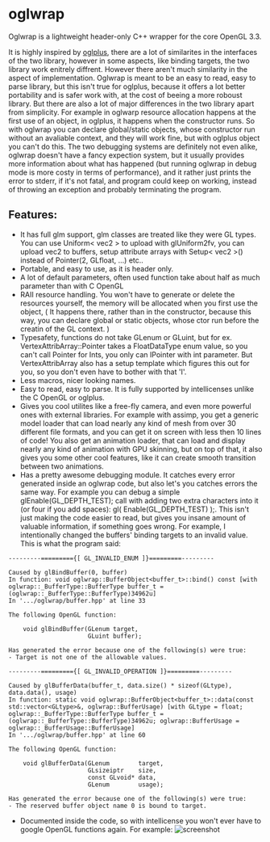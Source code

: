 oglwrap
=======

Oglwrap is a lightweight header-only C++ wrapper for the core OpenGL 3.3. 

It is highly inspired by [oglplus](https://github.com/matus-chochlik/oglplus), there are a lot of similarites in the interfaces of the two library, however in some aspects, like binding targets, the two library work enitrely diffrent.
However there aren't much similarity in the aspect of implementation. Oglwrap is meant to be an easy to read, easy to parse library, but this isn't true for oglplus, because it offers a lot better portability and is safer work with, at the cost of beeing a more roboust library. But there are also a lot of major differences in the two library apart from simplicity. For example in oglwarp resource allocation happens at the first use of an object, in oglplus, it happens when the constructor runs. So with oglwrap you can declare global/static objects, whose constructor run without an avaliable context, and they will work fine, but with oglplus object you can't do this. The two debugging systems are definitely not even alike, oglwrap doesn't have a fancy expection system, but it usually provides more information about what has happened (but running oglwrap in debug mode is more costy in terms of performance), and it rather just prints the error to stderr, if it's not fatal, and program could keep on working, instead of throwing an exception and probably terminating the program.    

Features:
-------------
* It has full glm support, glm classes are treated like they were GL types. You can use Uniform< vec2 > to upload with glUniform2fv, 
  you can upload vec2 to buffers, setup attribute arrays with Setup< vec2 >() instead of Pointer(2, GLfloat, ...) etc..
* Portable, and easy to use, as it is header only.
* A lot of default parameters, often used function take about half as much parameter than with C OpenGL
* RAII resource handling. You won't have to generate or delete the resources yourself, the memory will be allocated when you first use the object,
  ( It happens there, rather than in the constructor, because this way, you can declare global or static objects, whose ctor run before the creatin of the GL context. )
* Typesafety, functions do not take GLenum or GLuint, but for ex. VertexAttribArray::Pointer takes a FloatDataType enum value, so
  you can't call Pointer for Ints, you only can IPointer with int parameter. But VertexAttribArray also has a setup template which 
  figures this out for you, so you don't even have to bother with that 'I'.
* Less macros, nicer looking names.
* Easy to read, easy to parse. It is fully supported by intellicenses unlike the C OpenGL or oglplus.
* Gives you cool utilites like a free-fly camera, and even more powerful ones with external libraries. For example with assimp, you get a generic model loader that can load nearly any kind of mesh from over 30 different file formats, and you can get it on screen with less then 10 lines of code! You also get an animation loader, that can load and display nearly any kind of animation with GPU skinning, but on top of that, it also gives you some other cool features, like it can create smooth transition between two animations.  
* Has a pretty awesome debugging module. It catches every error generated inside an oglwrap code, but also let's you catches errors the same way. For example you can debug a simple glEnable(GL_DEPTH_TEST); call with adding two extra characters into it (or four if you add spaces): gl( Enable(GL_DEPTH_TEST) );. This isn't just making the code easier to read, but gives you insane amount of valuable information, if something goes wrong. For example, I intentionally changed the buffers' binding targets to an invalid value. This is what the program said:

```
---------========={[ GL_INVALID_ENUM ]}=========---------

Caused by glBindBuffer(0, buffer)
In function: void oglwrap::BufferObject<buffer_t>::bind() const [with oglwrap::_BufferType::BufferType buffer_t = (oglwrap::_BufferType::BufferType)34962u]
In '.../oglwrap/buffer.hpp' at line 33

The following OpenGL function: 

    void glBindBuffer(GLenum target,
     		          GLuint buffer);

Has generated the error because one of the following(s) were true:
- Target is not one of the allowable values.

---------========={[ GL_INVALID_OPERATION ]}=========---------

Caused by glBufferData(buffer_t, data.size() * sizeof(GLtype), data.data(), usage)
In function: static void oglwrap::BufferObject<buffer_t>::data(const std::vector<GLtype>&, oglwrap::BufferUsage) [with GLtype = float; oglwrap::_BufferType::BufferType buffer_t = (oglwrap::_BufferType::BufferType)34962u; oglwrap::BufferUsage = oglwrap::_BufferUsage::BufferUsage]
In '.../oglwrap/buffer.hpp' at line 60

The following OpenGL function: 

    void glBufferData(GLenum        target,
     		          GLsizeiptr    size,
     		          const GLvoid* data,
     		          GLenum        usage);

Has generated the error because one of the following(s) were true:
- The reserved buffer object name 0 is bound to target.
```

* Documented inside the code, so with intellicense you won't ever have to google OpenGL functions again.
For example:
![screenshot](http://oi42.tinypic.com/hrmv7c.jpg)
